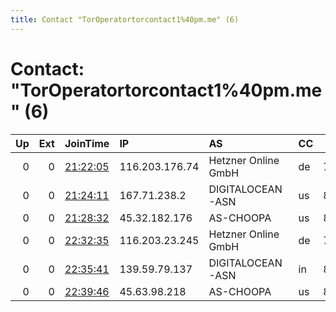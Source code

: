 ```yaml
---
title: Contact "TorOperatortorcontact1%40pm.me" (6)
---
```


# Contact: "TorOperatortorcontact1%40pm.me" (6)

|   Up |   Ext | JoinTime                                                                                              | IP             | AS                  | CC   |   ORp |   Dirp | OS    | Version   | Nickname   |   eFamMembers |
|-----:|------:|:------------------------------------------------------------------------------------------------------|:---------------|:--------------------|:-----|------:|-------:|:------|:----------|:-----------|--------------:|
|    0 |     0 | [21:22:05](https://nusenu.github.io/OrNetStats/w/relay/76DA1B6F6786AE08441E52B71008821F8829B601.html) | 116.203.176.74 | Hetzner Online GmbH | de   |  7272 |      0 | Linux | 0.4.2.7   | terrator0  |             1 |
|    0 |     0 | [21:24:11](https://nusenu.github.io/OrNetStats/w/relay/332F7A4AB4C637CBCC9C7C6109A7F99BDF4D63B7.html) | 167.71.238.2   | DIGITALOCEAN-ASN    | us   |  8080 |      0 | Linux | 0.4.5.6   | terrator2  |             1 |
|    0 |     0 | [21:28:32](https://nusenu.github.io/OrNetStats/w/relay/E8655617F0A89A6A8D7B812F0C7EA8CB4DF57707.html) | 45.32.182.176  | AS-CHOOPA           | us   |  8080 |      0 | Linux | 0.4.5.9   | terrator1  |             1 |
|    0 |     0 | [22:32:35](https://nusenu.github.io/OrNetStats/w/relay/BC04372222938927DCE2772CC80C5BB7A7FC2897.html) | 116.203.23.245 | Hetzner Online GmbH | de   |  7272 |      0 | Linux | 0.4.2.7   | terrator0  |             1 |
|    0 |     0 | [22:35:41](https://nusenu.github.io/OrNetStats/w/relay/628784396586433CADF168974FD9AD1ABC3B060C.html) | 139.59.79.137  | DIGITALOCEAN-ASN    | in   |  8080 |      0 | Linux | 0.4.5.6   | terrator2  |             1 |
|    0 |     0 | [22:39:46](https://nusenu.github.io/OrNetStats/w/relay/FE05A3E568B0014D7F9D1F949AAEE52AD0D5BD1D.html) | 45.63.98.218   | AS-CHOOPA           | us   |  8080 |      0 | Linux | 0.4.5.9   | terrator1  |             1 |
